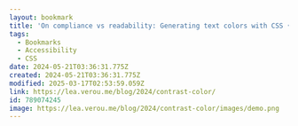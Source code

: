 ```yaml
---
layout: bookmark
title: 'On compliance vs readability: Generating text colors with CSS • Lea Verou'
tags:
  - Bookmarks
  - Accessibility
  - CSS
date: 2024-05-21T03:36:31.775Z
created: 2024-05-21T03:36:31.775Z
modified: 2025-03-17T02:53:59.059Z
link: https://lea.verou.me/blog/2024/contrast-color/
id: 789074245
image: https://lea.verou.me/blog/2024/contrast-color/images/demo.png
---
```

